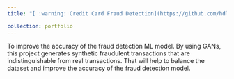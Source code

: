 ```yaml
---
title: "[ :warning: Credit Card Fraud Detection](https://github.com/hdlinhnguyen/Credit-card-fraud-detection)"

collection: portfolio
---
```


To improve the accuracy of the fraud detection ML model. By using GANs, this project generates synthetic fraudulent transactions that are indistinguishable from real transactions. That will help to balance the dataset and improve the accuracy of the fraud detection model. 


